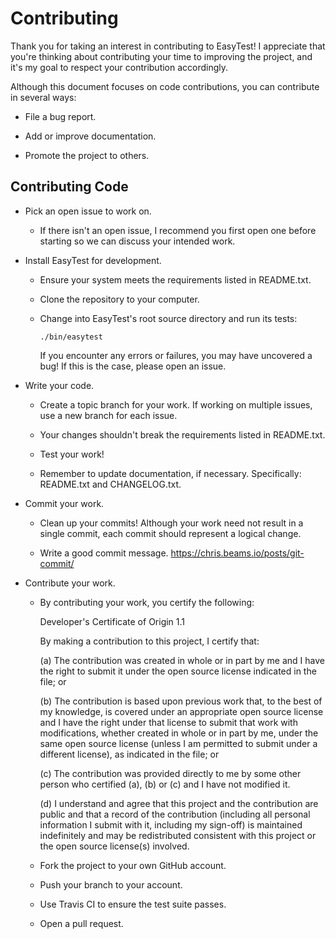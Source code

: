 Contributing
============

Thank you for taking an interest in contributing to EasyTest! I appreciate
that you're thinking about contributing your time to improving the project,
and it's my goal to respect your contribution accordingly.

Although this document focuses on code contributions, you can contribute in
several ways:

-   File a bug report.

-   Add or improve documentation.

-   Promote the project to others.


Contributing Code
-----------------

-   Pick an open issue to work on.

    -   If there isn't an open issue, I recommend you first open one before
        starting so we can discuss your intended work.

-   Install EasyTest for development.

    -   Ensure your system meets the requirements listed in README.txt.

    -   Clone the repository to your computer.

    -   Change into EasyTest's root source directory and run its tests:

            ./bin/easytest

        If you encounter any errors or failures, you may have uncovered a bug!
        If this is the case, please open an issue.

-   Write your code.

    -   Create a topic branch for your work. If working on multiple issues,
        use a new branch for each issue.

    -   Your changes shouldn't break the requirements listed in README.txt.

    -   Test your work!

    -   Remember to update documentation, if necessary. Specifically:
        README.txt and CHANGELOG.txt.

-   Commit your work.

    -   Clean up your commits! Although your work need not result in a single
        commit, each commit should represent a logical change.

    -   Write a good commit message.
        https://chris.beams.io/posts/git-commit/

-   Contribute your work.

    -   By contributing your work, you certify the following:

        Developer's Certificate of Origin 1.1

        By making a contribution to this project, I certify that:

        (a) The contribution was created in whole or in part by me and I have
            the right to submit it under the open source license indicated in
            the file; or

        (b) The contribution is based upon previous work that, to the best of
            my knowledge, is covered under an appropriate open source license
            and I have the right under that license to submit that work with
            modifications, whether created in whole or in part by me, under
            the same open source license (unless I am permitted to submit
            under a different license), as indicated in the file; or

        (c) The contribution was provided directly to me by some other person
            who certified (a), (b) or (c) and I have not modified it.

        (d) I understand and agree that this project and the contribution are
            public and that a record of the contribution (including all
            personal information I submit with it, including my sign-off) is
            maintained indefinitely and may be redistributed consistent with
            this project or the open source license(s) involved.

    -   Fork the project to your own GitHub account.

    -   Push your branch to your account.

    -   Use Travis CI to ensure the test suite passes.

    -   Open a pull request.

